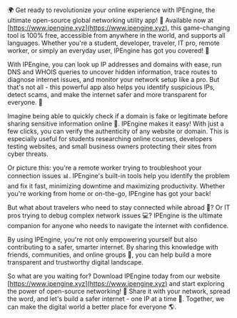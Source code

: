 🌍️ Get ready to revolutionize your online experience with IPEngine, the ultimate open-source global networking utility app! 🚀 Available now at [https://www.ipengine.xyz](https://www.ipengine.xyz), this game-changing tool is 100% free, accessible from anywhere in the world, and supports all languages. Whether you're a student, developer, traveler, IT pro, remote worker, or simply an everyday user, IPEngine has got you covered! 📡

With IPEngine, you can look up IP addresses and domains with ease, run DNS and WHOIS queries to uncover hidden information, trace routes to diagnose internet issues, and monitor your network setup like a pro. But that's not all - this powerful app also helps you identify suspicious IPs, detect scams, and make the internet safer and more transparent for everyone. 💪️

Imagine being able to quickly check if a domain is fake or legitimate before sharing sensitive information online 📲. IPEngine makes it easy! With just a few clicks, you can verify the authenticity of any website or domain. This is especially useful for students researching online courses, developers testing websites, and small business owners protecting their sites from cyber threats.

Or picture this: you're a remote worker trying to troubleshoot your connection issues 📊. IPEngine's built-in tools help you identify the problem and fix it fast, minimizing downtime and maximizing productivity. Whether you're working from home or on-the-go, IPEngine has got your back!

But what about travelers who need to stay connected while abroad 🛬? Or IT pros trying to debug complex network issues 💻? IPEngine is the ultimate companion for anyone who needs to navigate the internet with confidence.

By using IPEngine, you're not only empowering yourself but also contributing to a safer, smarter internet. By sharing this knowledge with friends, communities, and online groups 🤝, you can help build a more transparent and trustworthy digital landscape.

So what are you waiting for? Download IPEngine today from our website [https://www.ipengine.xyz](https://www.ipengine.xyz) and start exploring the power of open-source networking! 🚀 Share it with your network, spread the word, and let's build a safer internet - one IP at a time 💪️. Together, we can make the digital world a better place for everyone 🌎.